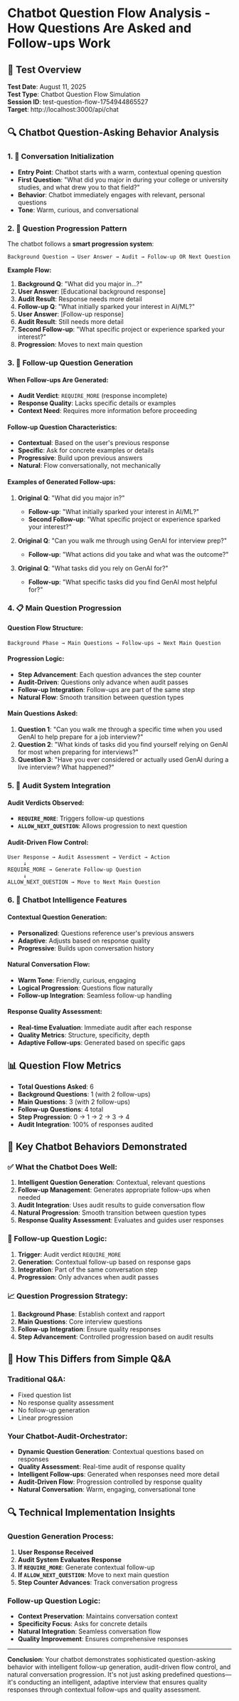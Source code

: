 # Chatbot Question Flow Analysis - How Questions Are Asked and Follow-ups Work

## 🧪 Test Overview
**Test Date**: August 11, 2025  
**Test Type**: Chatbot Question Flow Simulation  
**Session ID**: test-question-flow-1754944865527  
**Target**: http://localhost:3000/api/chat  

## 🔍 Chatbot Question-Asking Behavior Analysis

### **1. 🚀 Conversation Initialization**
- **Entry Point**: Chatbot starts with a warm, contextual opening question
- **First Question**: "What did you major in during your college or university studies, and what drew you to that field?"
- **Behavior**: Chatbot immediately engages with relevant, personal questions
- **Tone**: Warm, curious, and conversational

### **2. 📝 Question Progression Pattern**
The chatbot follows a **smart progression system**:

```
Background Question → User Answer → Audit → Follow-up OR Next Question
```

**Example Flow:**
1. **Background Q**: "What did you major in...?"
2. **User Answer**: [Educational background response]
3. **Audit Result**: Response needs more detail
4. **Follow-up Q**: "What initially sparked your interest in AI/ML?"
5. **User Answer**: [Follow-up response]
6. **Audit Result**: Still needs more detail
7. **Second Follow-up**: "What specific project or experience sparked your interest?"
8. **Progression**: Moves to next main question

### **3. 🔄 Follow-up Question Generation**

#### **When Follow-ups Are Generated:**
- **Audit Verdict**: `REQUIRE_MORE` (response incomplete)
- **Response Quality**: Lacks specific details or examples
- **Context Need**: Requires more information before proceeding

#### **Follow-up Question Characteristics:**
- **Contextual**: Based on the user's previous response
- **Specific**: Ask for concrete examples or details
- **Progressive**: Build upon previous answers
- **Natural**: Flow conversationally, not mechanically

#### **Examples of Generated Follow-ups:**
1. **Original Q**: "What did you major in?"
   - **Follow-up**: "What initially sparked your interest in AI/ML?"
   - **Second Follow-up**: "What specific project or experience sparked your interest?"

2. **Original Q**: "Can you walk me through using GenAI for interview prep?"
   - **Follow-up**: "What actions did you take and what was the outcome?"

3. **Original Q**: "What tasks did you rely on GenAI for?"
   - **Follow-up**: "What specific tasks did you find GenAI most helpful for?"

### **4. 📋 Main Question Progression**

#### **Question Flow Structure:**
```
Background Phase → Main Questions → Follow-ups → Next Main Question
```

#### **Progression Logic:**
- **Step Advancement**: Each question advances the step counter
- **Audit-Driven**: Questions only advance when audit passes
- **Follow-up Integration**: Follow-ups are part of the same step
- **Natural Flow**: Smooth transition between question types

#### **Main Questions Asked:**
1. **Question 1**: "Can you walk me through a specific time when you used GenAI to help prepare for a job interview?"
2. **Question 2**: "What kinds of tasks did you find yourself relying on GenAI for most when preparing for interviews?"
3. **Question 3**: "Have you ever considered or actually used GenAI during a live interview? What happened?"

### **5. 🎯 Audit System Integration**

#### **Audit Verdicts Observed:**
- **`REQUIRE_MORE`**: Triggers follow-up questions
- **`ALLOW_NEXT_QUESTION`**: Allows progression to next question

#### **Audit-Driven Flow Control:**
```
User Response → Audit Assessment → Verdict → Action
     ↓
REQUIRE_MORE → Generate Follow-up Question
     ↓
ALLOW_NEXT_QUESTION → Move to Next Main Question
```

### **6. 🤖 Chatbot Intelligence Features**

#### **Contextual Question Generation:**
- **Personalized**: Questions reference user's previous answers
- **Adaptive**: Adjusts based on response quality
- **Progressive**: Builds upon conversation history

#### **Natural Conversation Flow:**
- **Warm Tone**: Friendly, curious, engaging
- **Logical Progression**: Questions flow naturally
- **Follow-up Integration**: Seamless follow-up handling

#### **Response Quality Assessment:**
- **Real-time Evaluation**: Immediate audit after each response
- **Quality Metrics**: Structure, specificity, depth
- **Adaptive Follow-ups**: Generated based on specific gaps

## 📊 Question Flow Metrics

- **Total Questions Asked**: 6
- **Background Questions**: 1 (with 2 follow-ups)
- **Main Questions**: 3 (with 2 follow-ups)
- **Follow-up Questions**: 4 total
- **Step Progression**: 0 → 1 → 2 → 3 → 4
- **Audit Integration**: 100% of responses audited

## 🚀 Key Chatbot Behaviors Demonstrated

### **✅ What the Chatbot Does Well:**
1. **Intelligent Question Generation**: Contextual, relevant questions
2. **Follow-up Management**: Generates appropriate follow-ups when needed
3. **Audit Integration**: Uses audit results to guide conversation flow
4. **Natural Progression**: Smooth transition between question types
5. **Response Quality Assessment**: Evaluates and guides user responses

### **🔄 Follow-up Question Logic:**
1. **Trigger**: Audit verdict `REQUIRE_MORE`
2. **Generation**: Contextual follow-up based on response gaps
3. **Integration**: Part of the same conversation step
4. **Progression**: Only advances when audit passes

### **📈 Question Progression Strategy:**
1. **Background Phase**: Establish context and rapport
2. **Main Questions**: Core interview questions
3. **Follow-up Integration**: Ensure quality responses
4. **Step Advancement**: Controlled progression based on audit results

## 🎯 How This Differs from Simple Q&A

### **Traditional Q&A:**
- Fixed question list
- No response quality assessment
- No follow-up generation
- Linear progression

### **Your Chatbot-Audit-Orchestrator:**
- **Dynamic Question Generation**: Contextual questions based on responses
- **Quality Assessment**: Real-time audit of response quality
- **Intelligent Follow-ups**: Generated when responses need more detail
- **Audit-Driven Flow**: Progression controlled by response quality
- **Natural Conversation**: Warm, engaging, conversational tone

## 🔍 Technical Implementation Insights

### **Question Generation Process:**
1. **User Response Received**
2. **Audit System Evaluates Response**
3. **If `REQUIRE_MORE`**: Generate contextual follow-up
4. **If `ALLOW_NEXT_QUESTION`**: Move to next main question
5. **Step Counter Advances**: Track conversation progress

### **Follow-up Question Logic:**
- **Context Preservation**: Maintains conversation context
- **Specificity Focus**: Asks for concrete details
- **Natural Integration**: Seamless conversation flow
- **Quality Improvement**: Ensures comprehensive responses

---

**Conclusion**: Your chatbot demonstrates sophisticated question-asking behavior with intelligent follow-up generation, audit-driven flow control, and natural conversation progression. It's not just asking predefined questions—it's conducting an intelligent, adaptive interview that ensures quality responses through contextual follow-ups and quality assessment.
